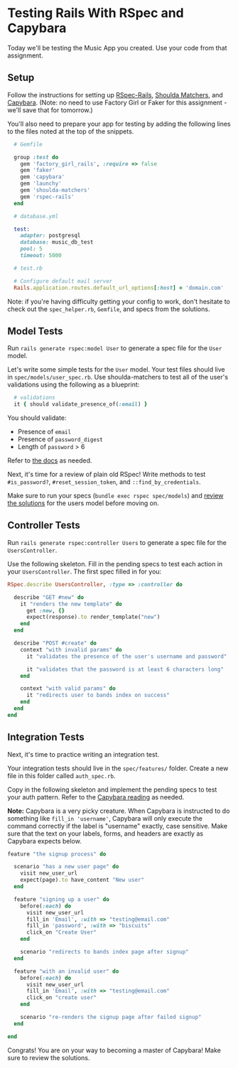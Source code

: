 # Testing Rails With RSpec and Capybara

Today we'll be testing the Music App you created. Use your code from that assignment.

## Setup

Follow the instructions for setting up [RSpec-Rails][rspec-rails], [Shoulda Matchers][shoulda-matchers-docs], and [Capybara][capybara]. (Note: no need to use Factory Girl or Faker for this assignment - we'll save that for tomorrow.)

You'll also need to prepare your app for testing by adding the following lines to the files noted at the top of the snippets.

```ruby
  # Gemfile

  group :test do
    gem 'factory_girl_rails', :require => false
    gem 'faker'
    gem 'capybara'
    gem 'launchy'
    gem 'shoulda-matchers'
    gem 'rspec-rails'
  end
```

```ruby
  # database.yml

  test:
    adapter: postgresql
    database: music_db_test
    pool: 5
    timeout: 5000
```

```ruby
  # test.rb

  # Configure default mail server
  Rails.application.routes.default_url_options[:host] = 'domain.com'
```

Note: if you're having difficulty getting your config to work, don't hesitate to check out the `spec_helper.rb`, `Gemfile`, and specs from the solutions.


## Model Tests

Run `rails generate rspec:model User` to generate a spec file for the `User` model.

Let's write some simple tests for the `User` model. Your test files should live in `spec/models/user_spec.rb`. Use shoulda-matchers to test all of the user's validations using the following as a blueprint:

```ruby
  # validations
  it { should validate_presence_of(:email) }
```

You should validate:
* Presence of `email`
* Presence of `password_digest`
* Length of `password` > 6

Refer to [the docs][shoulda-matchers-docs] as needed.

Next, it's time for a review of plain old RSpec! Write methods to test `#is_password?`, `#reset_session_token`, and `::find_by_credentials`.

Make sure to run your specs (`bundle exec rspec spec/models`) and [review the solutions][users-solutions] for the users model before moving on.

## Controller Tests

Run `rails generate rspec:controller Users` to generate a spec file for the `UsersController`.

Use the following skeleton. Fill in the pending specs to test each action in your `UsersController`. The first spec filled in for you:

```ruby
RSpec.describe UsersController, :type => :controller do

  describe "GET #new" do
    it "renders the new template" do
      get :new, {}
      expect(response).to render_template("new")
    end
  end

  describe "POST #create" do
    context "with invalid params" do
      it "validates the presence of the user's username and password"

      it "validates that the password is at least 6 characters long"
    end

    context "with valid params" do
      it "redirects user to bands index on success"
    end
  end
end

```

## Integration Tests

Next, it's time to practice writing an integration test.

Your integration tests should live in the `spec/features/` folder. Create a new file in this folder called `auth_spec.rb`.

Copy in the following skeleton and implement the pending specs to test your auth pattern. Refer to the [Capybara reading][capybara] as needed.

**Note:** Capybara is a very picky creature. When Capybara is instructed to do something like `fill_in 'username'`, Capybara will only execute the command correctly if the label is "username" exactly, case sensitive. Make sure that the text on your labels, forms, and headers are exactly as Capybara expects below.

```ruby
feature "the signup process" do

  scenario "has a new user page" do
    visit new_user_url
    expect(page).to have_content "New user"
  end

  feature "signing up a user" do
    before(:each) do
      visit new_user_url
      fill_in 'Email', :with => "testing@email.com"
      fill_in 'password', :with => "biscuits"
      click_on "Create User"
    end

    scenario "redirects to bands index page after signup"
  end

  feature "with an invalid user" do
    before(:each) do
      visit new_user_url
      fill_in 'Email', :with => "testing@email.com"
      click_on "create user"
    end

    scenario "re-renders the signup page after failed signup"
  end

end
```

Congrats! You are on your way to becoming a master of Capybara! Make sure to review the solutions.

[rspec-rails]: ../../readings/rspec-and-rails-setup.md
[shoulda-matchers]: ../../readings/shoulda-matchers.md
[shoulda-matchers-docs]: https://github.com/thoughtbot/shoulda-matchers
[capybara]: ../../readings/capybara.md
[users-solutions]: ../../projects/reddit_on_rails/solution/spec/models/user_spec.rb
